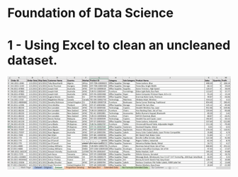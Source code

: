 # Foundation of Data Science
 
# 1 - Using Excel to clean an uncleaned dataset.

![jpg](Uncleaned%20Data.jpg)
<!-- img = https://github.com/vinothnk/Foundation-of-Data-Science/blob/main/Uncleaned%20Data.jpg -->
